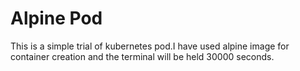 # Alpine Pod

This is a simple trial of kubernetes pod.I have used alpine image for container creation and the terminal will be held 30000 seconds.
